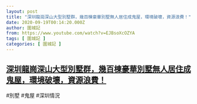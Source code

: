 ```yaml
---
layout: post
title: "深圳龍崗深山大型別墅群，幾百棟豪華別墅無人居住成鬼屋，環境破壞，資源浪費！"
date: 2020-09-19T00:14:20.000Z
author: 圍城記
from: https://www.youtube.com/watch?v=EJBsoXcOZYA
tags: [ 圍城記 ]
categories: [ 圍城記 ]
---
```

<!--1600474460000-->
[深圳龍崗深山大型別墅群，幾百棟豪華別墅無人居住成鬼屋，環境破壞，資源浪費！](https://www.youtube.com/watch?v=EJBsoXcOZYA)
------

<div>
#別墅 #鬼屋 #深圳情況
</div>

